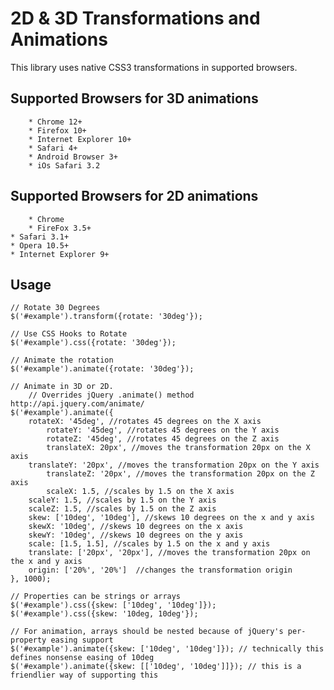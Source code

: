 # 2D & 3D Transformations and Animations
This library uses native CSS3 transformations in supported browsers.

## Supported Browsers for 3D animations
    	* Chrome 12+
    	* Firefox 10+
    	* Internet Explorer 10+
    	* Safari 4+
    	* Android Browser 3+
    	* iOs Safari 3.2

## Supported Browsers for 2D animations
    	* Chrome
    	* FireFox 3.5+
	* Safari 3.1+
	* Opera 10.5+
	* Internet Explorer 9+

## Usage
	// Rotate 30 Degrees
	$('#example').transform({rotate: '30deg'});
	
	// Use CSS Hooks to Rotate
	$('#example').css({rotate: '30deg'});
	
	// Animate the rotation
	$('#example').animate({rotate: '30deg'});
	
	// Animate in 3D or 2D.
    	// Overrides jQuery .animate() method http://api.jquery.com/animate/
	$('#example').animate({
		rotateX: '45deg', //rotates 45 degrees on the X axis
    		rotateY: '45deg', //rotates 45 degrees on the Y axis
    		rotateZ: '45deg', //rotates 45 degrees on the Z axis
    		translateX: 20px', //moves the transformation 20px on the X axis
		translateY: '20px', //moves the transformation 20px on the Y axis
    		translateZ: '20px', //moves the transformation 20px on the Z axis
        	scaleX: 1.5, //scales by 1.5 on the X axis
		scaleY: 1.5, //scales by 1.5 on the Y axis
		scaleZ: 1.5, //scales by 1.5 on the Z axis        
		skew: ['10deg', '10deg'], //skews 10 degrees on the x and y axis
		skewX: '10deg', //skews 10 degrees on the x axis
		skewY: '10deg', //skews 10 degrees on the y axis
		scale: [1.5, 1.5], //scales by 1.5 on the x and y axis
		translate: ['20px', '20px'], //moves the transformation 20px on the x and y axis
		origin: ['20%', '20%']  //changes the transformation origin
	}, 1000);
	
	// Properties can be strings or arrays
	$('#example').css({skew: ['10deg', '10deg']});
	$('#example').css({skew: '10deg, 10deg'});
	
	// For animation, arrays should be nested because of jQuery's per-property easing support
	$('#example').animate({skew: ['10deg', '10deg']}); // technically this defines nonsense easing of 10deg
	$('#example').animate({skew: [['10deg', '10deg']]}); // this is a friendlier way of supporting this
	
	
	